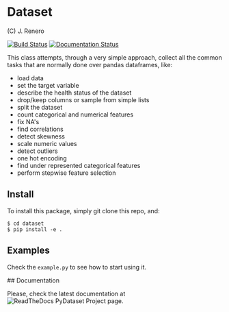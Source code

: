 # Dataset
(C) J. Renero

[![Build Status](https://travis-ci.org/renero/dataset.svg?branch=master)](https://travis-ci.org/renero/dataset) [![Documentation Status](https://readthedocs.org/projects/pydataset/badge/?version=latest)](https://pydataset.readthedocs.io/en/latest/?badge=latest)

This class attempts, through a very simple approach, collect all the common 
tasks that are normally done over pandas dataframes, like:

- load data
- set the target variable
- describe the health status of the dataset
- drop/keep columns or sample from simple lists
- split the dataset
- count categorical and numerical features
- fix NA's
- find correlations
- detect skewness
- scale numeric values
- detect outliers
- one hot encoding
- find under represented categorical features
- perform stepwise feature selection

## Install

To install this package, simply git clone this repo, and:

    $ cd dataset
    $ pip install -e .
    
## Examples

Check the `example.py` to see how to start using it.

## Documentation

Please, check the latest documentation at ![ReadTheDocs PyDataset Project page](https://readthedocs.org/projects/pydataset/).
